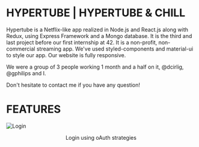# HYPERTUBE | HYPERTUBE & CHILL

Hypertube is a Netflix-like app realized in Node.js and React.js along with Redux, using Express Framework and a Mongo database. It is the third and last project before our first internship at 42. It is a non-profit, non-commercial streaming app. We've used styled-components and material-ui to style our app. Our website is fully responsive.

We were a group of 3 people working 1 month and a half on it, @dcirlig, @gphilips and I.

Don't hesitate to contact me if you have any question!

# FEATURES
![Login](../master/preview/hypertube-login.png)
<p align="center">Login using oAuth strategies</p>
